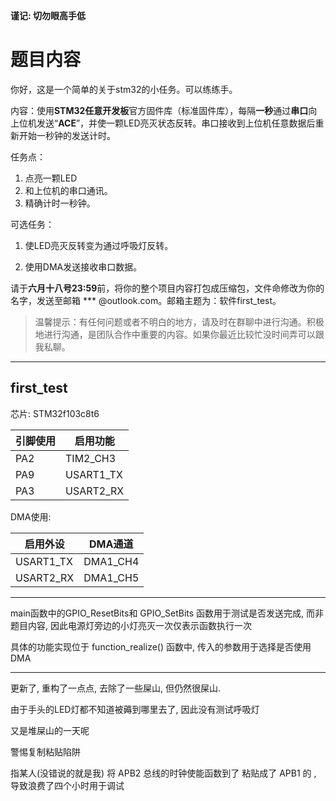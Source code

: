 **谨记: 切勿眼高手低**

# 题目内容

你好，这是一个简单的关于stm32的小任务。可以练练手。

内容：使用**STM32任意开发板**官方固件库（标准固件库），每隔**一秒**通过**串口**向上位机发送“**ACE**”，并使一颗LED亮灭状态反转。串口接收到上位机任意数据后重新开始一秒钟的发送计时。

任务点：

1. 点亮一颗LED
2. 和上位机的串口通讯。
3. 精确计时一秒钟。

可选任务：

1. 使LED亮灭反转变为通过呼吸灯反转。

2. 使用DMA发送接收串口数据。


请于**六月十八号23:59**前，将你的整个项目内容打包成压缩包，文件命修改为你的名字，发送至邮箱 *** @outlook.com。邮箱主题为：软件first_test。

>  温馨提示：有任何问题或者不明白的地方，请及时在群聊中进行沟通。积极地进行沟通，是团队合作中重要的内容。如果你最近比较忙没时间弄可以跟我私聊。

----

## first_test

芯片: STM32f103c8t6

| 引脚使用 | 启用功能  |
| -------- | --------- |
| PA2      | TIM2_CH3  |
| PA9      | USART1_TX |
| PA3      | USART2_RX |

DMA使用:

| 启用外设  | DMA通道  |
| --------- | -------- |
| USART1_TX | DMA1_CH4 |
| USART2_RX | DMA1_CH5 |

---

main函数中的GPIO_ResetBits和 GPIO_SetBits 函数用于测试是否发送完成, 而非题目内容, 因此电源灯旁边的小灯亮灭一次仅表示函数执行一次

具体的功能实现位于 function_realize() 函数中, 传入的参数用于选择是否使用DMA

---

更新了, 重构了一点点, 去除了一些屎山, 但仍然很屎山.



由于手头的LED灯都不知道被薅到哪里去了, 因此没有测试呼吸灯





又是堆屎山的一天呢

警惕复制粘贴陷阱

指某人(没错说的就是我) 将 APB2 总线的时钟使能函数到了 粘贴成了 APB1 的 , 导致浪费了四个小时用于调试
